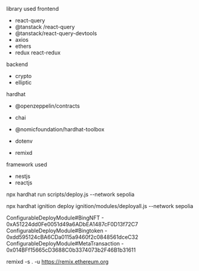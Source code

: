 

library used
frontend
- react-query
- @tanstack /react-query
- @tanstack/react-query-devtools
- axios
- ethers
- redux react-redux

backend
- crypto
- elliptic

hardhat
- @openzeppelin/contracts
- chai 
- @nomicfoundation/hardhat-toolbox



- dotenv
- remixd



framework used
- nestjs
- reactjs



npx hardhat run scripts/deploy.js --network sepolia

npx hardhat ignition deploy ignition/modules/deployall.js --network sepolia

ConfigurableDeployModule#BingNFT - 0xA51224dd0Fe0051d49a6ADbEA1487cF0D13f72C7
ConfigurableDeployModule#Bingtoken - 0xdd595124cBA6CDa0115a9460f2c0848561dceC32
ConfigurableDeployModule#MetaTransaction - 0x014BFf15665cD3688C0b3374073b2F46B1b31611 

remixd -s . -u https://remix.ethereum.org